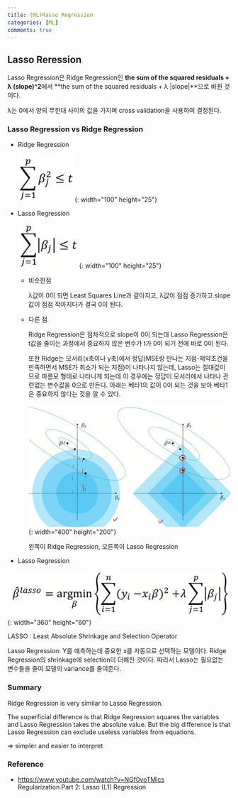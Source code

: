 ```yaml
---
title: (ML)Rasso Regression
categories: [ML]
comments: true
---
```



## Lasso Reression

Lasso Regression은 Ridge Regression인 **the sum of the squared residuals + λ (slope)^2**에서 
**the sum of the squared residuals + λ |slope|**으로 바뀐 것이다.

λ는 0에서 양의 무한대 사이의 값을 가지며 cross validation을 사용하여 결정된다.

### Lasso Regression  vs  Ridge Regression
- Ridge Regression

   ![Untitled%202.png](/assets/img/20-10-09/Regularization2/Untitled%202.png){: width="100" height="25"}

- Lasso Regression

   ![Untitled%203.png](/assets/img/20-10-09/Regularization2/Untitled%203.png){: width="100" height="25"}  


  - 비슷한점

      λ값이 0이 되면 Least Squares Line과 같아지고, λ값이 점점 증가하고 slope값이 점점 작아지다가 결국 0이 된다.

  - 다른 점

      Ridge Regression은 점차적으로 slope이 0이 되는데 Lasso Regression은 t값을 줄이는 과정에서 중요하지 않은 변수가 t가 0이 되기 전에 바로 0이 된다.  

      또한 Ridge는 모서리(x축이나 y축)에서 정답(MSE랑 만나는 지점-제약조건을 만족하면서 MSE가 최소가 되는 지점)이 나타나지 않는데, Lasso는 절대값이므로 마름모 형태로 나타나게 되는데 이 경우에는 정답이 모서리에서 나타나 관련없는 변수값을 0으로 만든다. 아래는 베타1의 값이 0이 되는 것을 보아 베타1은 중요하지 않다는 것을 알 수 있다.

      ![Untitled%204.png](/assets/img/20-10-09/Regularization2/Untitled%204.png){: width="400" height="200"}

      왼쪽이 Ridge Regression, 오른쪽이 Lasso Regression



- Lasso Regression

![Untitled%205.png](/assets/img/20-10-09/Regularization2/Untitled%205.png){: width="360" height="60"}

  LASSO : Least Absolute Shrinkage and Selection Operator

  Lasso Regression: Y를 예측하는데 중요한 x를 자동으로 선택하는 모델이다. Ridge Regression의 shrinkage에 selection이 더해진 것이다. 따라서 Lasso는 필요없는 변수들을 줄여 모델의 variance를 줄여준다.


### Summary

Ridge Regression is very similar to Lasso Regression. 

The superficial difference is that Ridge Regression squares the variables and Lasso Regression takes the absolute value. But the big difference is that Lasso Regression can exclude useless variables from equations. 

⇒ simpler and easier to interpret

### Reference 

- https://www.youtube.com/watch?v=NGf0voTMlcs  
  Regularization Part 2: Lasso (L1) Regression
